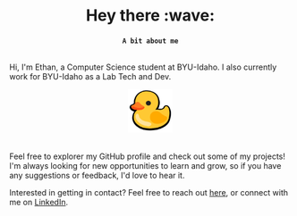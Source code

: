 <div align="center">
    <h1>Hey there :wave:</h1>
    <b><code>A bit about me</code></b>
</div>
<br>

Hi, I'm Ethan, a Computer Science student at BYU-Idaho. I also currently work for BYU-Idaho as a Lab Tech and Dev.

<div align="center"><img src="./img/duck.webp" width="80"></div><br>

Feel free to explorer my GitHub profile and check out some of my projects! I'm always looking for new opportunities to learn and grow, so if you have any suggestions or feedback, I'd love to hear it.

Interested in getting in contact? Feel free to reach out [here](https://eglenn.dev/), or connect with me on [LinkedIn](https://eglenn.app/in).
